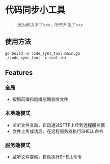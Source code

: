 # 代码同步小工具

> 因为解决不了xxx，所有开发了xxx

## 使用方法

```shell
go build -o code_sync_tool main.go
./code_sync_tool -c conf.ini
```

## Features

### 全局

* 按照前缀和后缀忽略监听文件

### 本地端模式

* 监听文件变动，自动通过SFTP上传到远程服务器
* 文件上传成功后，在远程服务器执行SHELL命令

### 服务端模式

* 监听文件变动，自动执行SHELL命令